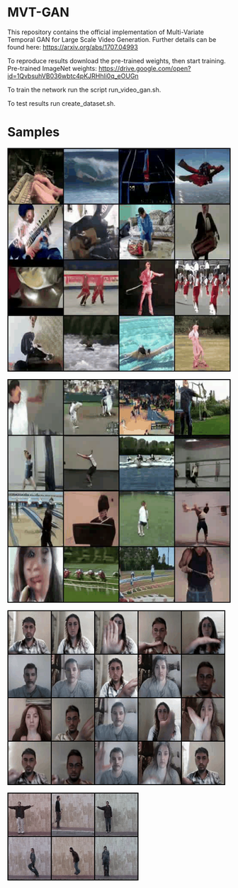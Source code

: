 # MVT-GAN

This repository contains the official implementation of Multi-Variate Temporal GAN for Large Scale Video Generation. Further details can be found here: https://arxiv.org/abs/1707.04993

To reproduce results download the pre-trained weights, then start training. 
Pre-trained ImageNet weights: https://drive.google.com/open?id=1QvbsuhVB036wbtc4pKJRHhli0q_eOUGn

To train the network run the script run_video_gan.sh.

To test results run create_dataset.sh.

# Samples
![](demos/ucf.gif) 

![](demos/ucf_2.gif)

![](demos/jester_video.gif)

![](demos/weiz_video.gif)
